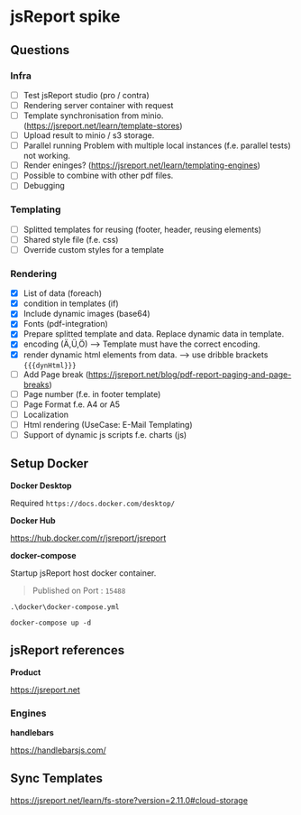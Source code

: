 # jsReport spike

## Questions

### Infra

- [ ] Test jsReport studio (pro / contra)
- [ ] Rendering server container with request
- [ ] Template synchronisation from minio. (https://jsreport.net/learn/template-stores)
- [ ] Upload result to minio / s3 storage.
- [ ] Parallel running Problem with multiple local instances (f.e. parallel tests) not working.
- [ ] Render eninges? (https://jsreport.net/learn/templating-engines)
- [ ] Possible to combine with other pdf files.
- [ ] Debugging

### Templating

- [ ] Splitted templates for reusing (footer, header, reusing elements)
- [ ] Shared style file (f.e. css)
- [ ] Override custom styles for a template

### Rendering

- [x] List of data (foreach)
- [x] condition in templates (if)
- [x] Include dynamic images (base64)
- [x] Fonts (pdf-integration)
- [x] Prepare splitted template and data. Replace dynamic data in template.
- [x] encoding (Ä,Ü,Ö) --> Template must have the correct encoding.
- [x] render dynamic html elements from data. --> use dribble brackets `{{{dynHtml}}}`
- [ ] Add Page break (https://jsreport.net/blog/pdf-report-paging-and-page-breaks)
- [ ] Page number (f.e. in footer template)
- [ ] Page Format f.e. A4 or A5
- [ ] Localization
- [ ] Html rendering (UseCase: E-Mail Templating)
- [ ] Support of dynamic js scripts f.e. charts (js)

## Setup Docker

**Docker Desktop**

Required `https://docs.docker.com/desktop/`

**Docker Hub**

https://hub.docker.com/r/jsreport/jsreport

**docker-compose**

Startup jsReport host docker container.

> Published on Port : `15488`

`.\docker\docker-compose.yml`

```
docker-compose up -d
```

## jsReport references

**Product**

https://jsreport.net

### Engines

**handlebars**

https://handlebarsjs.com/

## Sync Templates

https://jsreport.net/learn/fs-store?version=2.11.0#cloud-storage
